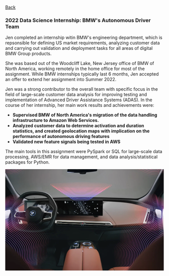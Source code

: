 [Back](https://zenjen-devs.github.io)

### 2022 Data Science Internship: BMW's Autonomous Driver Team

Jen completed an internship witin BMW's engineering department, which is repsonsible for defining US market requirements, analyzing customer data and carrying out validation and deployment tasks for all areas of digital BMW Group products. 

She was based out of the Woodcliff Lake, New Jersey office of BMW of North America, working remotely in the home office for most of the assignment. While BMW internships typically last 6 months, Jen accepted an offer to extend her assignment into Summer 2022.

Jen was a strong contributor to the overall team with specific focus in the field of large-scale customer data analysis for improving testing and implementation of Advanced Driver Assistance Systems (ADAS). In the course of her internship, her main work results and achievements were:
<b>
- Supervised BMW of North America's migration of the data handling infrastructure to Amazon Web Services.
- Analyzed customer data to determine activation and duration statistics, and created geolocation maps with implication on the performance of autonomous driving features
- Validated new feature signals being tested in AWS
</b>
The main tools in this assignment were PySpark or SQL for large-scale data processing, AWS/EMR for data management, and data analysis/statistical packages for Python.

<p align="center">
<img align="center" src="images/bmw-ix-adas.png?raw=true"/>
  </p>




